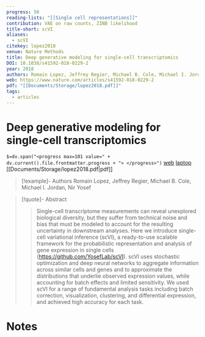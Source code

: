 ```yaml
---
progress: 50
reading-lists: "[[Single cell representations]]"
contribution: VAE on raw counts, ZINB likelihood
title-short: scVI
aliases:
  - scVI
citekey: lopez2018
venue: Nature Methods
title: Deep generative modeling for single-cell transcriptomics
DOI: 10.1038/s41592-018-0229-2
year: 2018
authors: Romain Lopez, Jeffrey Regier, Michael B. Cole, Michael I. Jordan, Nir Yosef
web: https://www.nature.com/articles/s41592-018-0229-2
pdf: "[[Documents/Storage/lopez2018.pdf]]"
tags:
  - articles
---
```


# Deep generative modeling for single-cell transcriptomics
`$=dv.span("<progress max=101 value=" + dv.current().file.frontmatter.progress + "> </progress>")`
[web](https://www.nature.com/articles/s41592-018-0229-2) [laptop](<file:///Users/starks/Zotero/storage/XAXYY8NY/Lopez et al. - 2018 - Deep generative modeling for single-cell transcrip.pdf>) [[Documents/Storage/lopez2018.pdf|pdf]] 

> [!example]- Authors
> Romain Lopez, Jeffrey Regier, Michael B. Cole, Michael I. Jordan, Nir Yosef

> [!quote]- Abstract
> > Single-cell transcriptome measurements can reveal unexplored biological diversity, but they suffer from technical noise and bias that must be modeled to account for the resulting uncertainty in downstream analyses. Here we introduce single-cell variational inference (scVI), a ready-to-use scalable framework for the probabilistic representation and analysis of gene expression in single cells (https://github.com/YosefLab/scVI). scVI uses stochastic optimization and deep neural networks to aggregate information across similar cells and genes and to approximate the distributions that underlie observed expression values, while accounting for batch effects and limited sensitivity. We used scVI for a range of fundamental analysis tasks including batch correction, visualization, clustering, and differential expression, and achieved high accuracy for each task.

# Notes